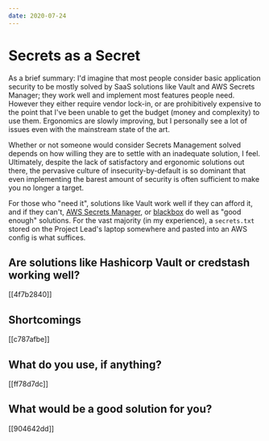 ```yaml
---
date: 2020-07-24
---
```


# Secrets as a Secret

As a brief summary: I'd imagine that most people consider basic application security to be mostly solved by SaaS solutions like Vault and AWS Secrets Manager; they work well and implement most features people need.
However they either require vendor lock-in, or are prohibitively expensive to the point that I've been unable to get the budget (money and complexity) to use them.
Ergonomics are slowly improving, but I personally see a lot of issues even with the mainstream state of the art.

Whether or not someone would consider Secrets Management solved depends on how willing they are to settle with an inadequate solution, I feel.
Ultimately, despite the lack of satisfactory and ergonomic solutions out there, the pervasive culture of insecurity-by-default is so dominant that even implementing the barest amount of security is often sufficient to make you no longer a target.

For those who "need it", solutions like Vault work well if they can afford it, and if they can't, [AWS Secrets Manager](https://aws.amazon.com/secrets-manager/), or [blackbox](https://github.com/StackExchange/blackbox) do well as "good enough" solutions.
For the vast majority (in my experience), a `secrets.txt` stored on the Project Lead's laptop somewhere and pasted into an AWS config is what suffices.

## Are solutions like Hashicorp Vault or credstash working well?

[[4f7b2840]]

## Shortcomings

[[c787afbe]]

## What do you use, if anything?

[[ff78d7dc]]

## What would be a good solution for you?

[[904642dd]]
